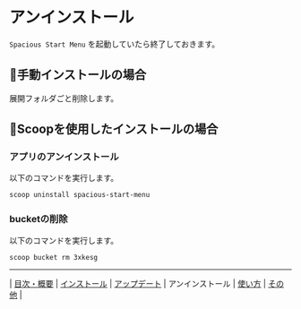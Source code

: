 # アンインストール

`Spacious Start Menu` を起動していたら終了しておきます。

## 💠手動インストールの場合

展開フォルダごと削除します。

## 💠Scoopを使用したインストールの場合

### アプリのアンインストール

以下のコマンドを実行します。

```
scoop uninstall spacious-start-menu
```

### bucketの削除

以下のコマンドを実行します。

```
scoop bucket rm 3xkesg
```

---

| [目次・概要](index-ja.md) | [インストール](install-ja.md) | [アップデート](update-ja.md) | アンインストール | [使い方](usage-ja.md) | [その他](other-ja.md) |

